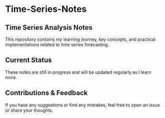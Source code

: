 # Time-Series-Notes

## Time Series Analysis Notes
This repository contains my learning journey, key concepts, and practical implementations related to time series forecasting.

## Current Status
These notes are still in progress and will be updated regularly as I learn more.

## Contributions & Feedback
If you have any suggestions or find any mistakes, feel free to open an issue or share your thoughts.
